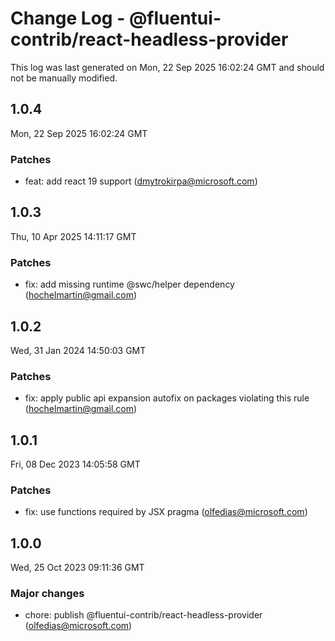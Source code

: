 # Change Log - @fluentui-contrib/react-headless-provider

This log was last generated on Mon, 22 Sep 2025 16:02:24 GMT and should not be manually modified.

<!-- Start content -->

## 1.0.4

Mon, 22 Sep 2025 16:02:24 GMT

### Patches

- feat: add react 19 support (dmytrokirpa@microsoft.com)

## 1.0.3

Thu, 10 Apr 2025 14:11:17 GMT

### Patches

- fix: add missing runtime @swc/helper dependency (hochelmartin@gmail.com)

## 1.0.2

Wed, 31 Jan 2024 14:50:03 GMT

### Patches

- fix: apply public api expansion autofix on packages violating this rule (hochelmartin@gmail.com)

## 1.0.1

Fri, 08 Dec 2023 14:05:58 GMT

### Patches

- fix: use functions required by JSX pragma (olfedias@microsoft.com)

## 1.0.0

Wed, 25 Oct 2023 09:11:36 GMT

### Major changes

- chore: publish @fluentui-contrib/react-headless-provider (olfedias@microsoft.com)
